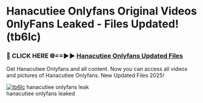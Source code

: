 # Hanacutiee Onlyfans Original Videos 0nlyFans Leaked - Files Updated! (tb6lc)

<h3>🔴 CLICK HERE 🌐==►► <a href="https://tinyurl.com/2wckxsce" rel="nofollow">Hanacutiee Onlyfans Updated Files</a></h3>

Get Hanacutiee Onlyfans and all content. Now you can access all videos and pictures of Hanacutiee Onlyfans. New Updated Files 2025!

[![tb6lc](https://i.imgur.com/AFduVYN.gif)](https://tinyurl.com/2wckxsce)
hanacutiee onlyfans leak<br>
hanacutiee onlyfans leaked